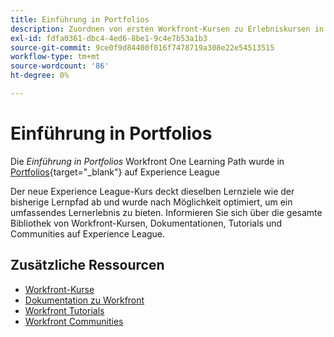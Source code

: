 ```yaml
---
title: Einführung in Portfolios
description: Zuordnen von ersten Workfront-Kursen zu Erlebniskursen in Liga-Kursen
exl-id: fdfa0361-dbc4-4ed6-8be1-9c4e7b53a1b3
source-git-commit: 9ce0f9d84400f016f7478719a308e22e54513515
workflow-type: tm+mt
source-wordcount: '86'
ht-degree: 0%

---
```


# Einführung in Portfolios

Die *Einführung in Portfolios* Workfront One Learning Path wurde in [Portfolios](https://experienceleague.adobe.com/?recommended=Workfront-U-1-2022.1.portfolios){target="_blank"} auf Experience League

Der neue Experience League-Kurs deckt dieselben Lernziele wie der bisherige Lernpfad ab und wurde nach Möglichkeit optimiert, um ein umfassendes Lernerlebnis zu bieten.  Informieren Sie sich über die gesamte Bibliothek von Workfront-Kursen, Dokumentationen, Tutorials und Communities auf Experience League.

## Zusätzliche Ressourcen

* [Workfront-Kurse](https://experienceleague.adobe.com/?lang=en&amp;Solution=Workfront#courses)
* [Dokumentation zu Workfront](https://experienceleague.adobe.com/docs/workfront.html)
* [Workfront Tutorials](https://experienceleague.adobe.com/docs/workfront-learn/tutorials-workfront/home.html)
* [Workfront Communities](https://experienceleaguecommunities.adobe.com/t5/workfront/ct-p/workfront)
